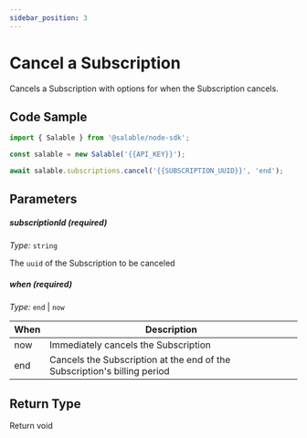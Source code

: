 ```yaml
---
sidebar_position: 3
---
```


# Cancel a Subscription

Cancels a Subscription with options for when the Subscription cancels.

## Code Sample

```typescript
import { Salable } from '@salable/node-sdk';

const salable = new Salable('{{API_KEY}}');

await salable.subscriptions.cancel('{{SUBSCRIPTION_UUID}}', 'end');
```

## Parameters

##### subscriptionId (_required_)

_Type:_ `string`

The `uuid` of the Subscription to be canceled

##### when (_required_)

_Type:_ `end` | `now`

| When | Description                                                              |
| ---- | ------------------------------------------------------------------------ |
| now  | Immediately cancels the Subscription                                     |
| end  | Cancels the Subscription at the end of the Subscription's billing period |

## Return Type

Return void
